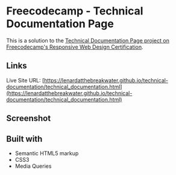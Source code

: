 # Freecodecamp - Technical Documentation Page

This is a solution to the [Technical Documentation Page project on Freecodecamp's Responsive Web Design Certification](https://www.freecodecamp.org/learn/2022/responsive-web-design/build-a-technical-documentation-page-project/build-a-technical-documentation-page).

## Links
Live Site URL: [https://lenardatthebreakwater.github.io/technical-documentation/technical_documentation.html](https://lenardatthebreakwater.github.io/technical-documentation/technical_documentation.html)

## Screenshot

## Built with
- Semantic HTML5 markup
- CSS3
- Media Queries
